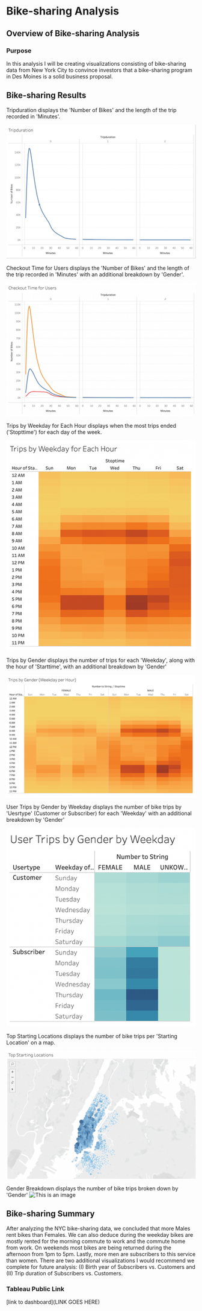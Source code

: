 # Bike-sharing Analysis

## Overview of Bike-sharing Analysis

### Purpose

In this analysis I will be creating visualizations consisting of bike-sharing data from New York City to convince investors that a bike-sharing program in Des Moines is a solid business proposal.

## Bike-sharing Results

Tripduration displays the 'Number of Bikes' and the length of the trip recorded in 'Minutes'.

![This is an image](https://github.com/ddigioac/bike-sharing/blob/6cf476541ca0545c68119520180b9e70fc225967/Tripduration.png)

Checkout Time for Users displays the 'Number of Bikes' and the length of the trip recorded in 'Minutes' with an additional breakdown by 'Gender'.

![This is an image](https://github.com/ddigioac/bike-sharing/blob/0a555a5a9004465939b9e3c66a491ef5e5f8004a/Checkout%20Time%20for%20Users.png)

Trips by Weekday for Each Hour displays when the most trips ended ('Stopttime') for each day of the week. 

![This is an image](https://github.com/ddigioac/bike-sharing/blob/1c40594c424045b3a3b190a6e8f08c9268ddf546/Trips%20by%20Weekday%20for%20Each%20Hour.png)

Trips by Gender displays the number of trips for each 'Weekday', along with the hour of 'Starttime', with an additional breakdown by 'Gender'

![This is an image](https://github.com/ddigioac/bike-sharing/blob/ca48b6a7310769e06f1c3aa0946cbe37637c78b6/Trips%20by%20Gender.png)

User Trips by Gender by Weekday displays the number of bike trips by 'Uesrtype' (Customer or Subscriber) for each 'Weekday' with an additional breakdown by 'Gender'

![This is an image](https://github.com/ddigioac/bike-sharing/blob/65aa49bd04343d247dd6416fcfaf0d519b4e304b/User%20Trips%20by%20Gender%20by%20Weekday.png)

Top Starting Locations displays the number of bike trips per 'Starting Location' on a map.

![This is an image](https://github.com/ddigioac/bike-sharing/blob/94671d9f2b8d04e00488125dee015790d74145a0/Top%20Starting%20Locations.png)

Gender Breakdown displays the number of bike trips broken down by 'Gender'
![This is an image]()

## Bike-sharing Summary 

After analyzing the NYC bike-sharing data, we concluded that more Males rent bikes than Females. We can also deduce during the weekday bikes are mostly rented for the morning commute to work and the commute home from work. On weekends most bikes are being returned during the afternoon from 1pm to 5pm. Lastly, more men are subscribers to this service than women. There are two additional visualizations I would recommend we complete for future analysis: (I) Birth year of Subscribers vs. Customers and (II) Trip duration of Subscribers vs. Customers. 

### Tableau Public Link
[link to dashboard](LINK GOES HERE)
